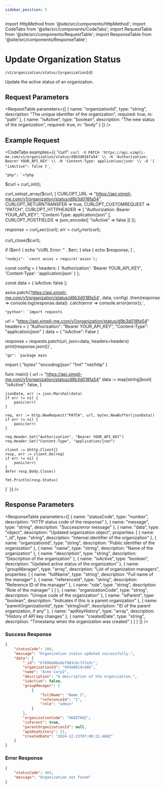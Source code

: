 ```yaml
---
sidebar_position: 5
---
```


import HttpMethod from '@site/src/components/HttpMethod';
import CodeTabs from '@site/src/components/CodeTabs';
import RequestTable from '@site/src/components/RequestTable';
import ResponseTable from '@site/src/components/ResponseTable';

# Update Organization Status

<HttpMethod method="PATCH" /> `/v1/organization/status/{organizationId}`

Update the active status of an organization.

## Request Parameters

<RequestTable
  parameters={[
    {
      name: "organizationId",
      type: "string",
      description: "The unique identifier of the organization",
      required: true,
      in: "path"
    },
    {
      name: "isActive",
      type: "boolean",
      description: "The new status of the organization",
      required: true,
      in: "body"
    }
  ]}
/>

## Example Request

<CodeTabs
  examples={{
    "curl": `curl -X PATCH 'https://api.ximpli-me.com/v1/organization/status/d9b3d018fa54' \\
-H 'Authorization: Bearer YOUR_API_KEY' \\
-H 'Content-Type: application/json' \\
-d '{
    "isActive": false
}'`,

    "php": `<?php

$curl = curl_init();

curl_setopt_array($curl, [
    CURLOPT_URL => "https://api.ximpli-me.com/v1/organization/status/d9b3d018fa54",
    CURLOPT_RETURNTRANSFER => true,
    CURLOPT_CUSTOMREQUEST => "PATCH",
    CURLOPT_HTTPHEADER => [
        "Authorization: Bearer YOUR_API_KEY",
        "Content-Type: application/json"
    ],
    CURLOPT_POSTFIELDS => json_encode([
        "isActive" => false
    ])
]);

$response = curl_exec($curl);
$err = curl_error($curl);

curl_close($curl);

if ($err) {
    echo "cURL Error: " . $err;
} else {
    echo $response;
}`,

    "nodejs": `const axios = require('axios');

const config = {
    headers: {
        'Authorization': 'Bearer YOUR_API_KEY',
        'Content-Type': 'application/json'
    }
};

const data = {
    isActive: false
};

axios.patch('https://api.ximpli-me.com/v1/organization/status/d9b3d018fa54', data, config)
    .then(response => console.log(response.data))
    .catch(error => console.error(error));`,

    "python": `import requests

url = "https://api.ximpli-me.com/v1/organization/status/d9b3d018fa54"
headers = {
    "Authorization": "Bearer YOUR_API_KEY",
    "Content-Type": "application/json"
}
data = {
    "isActive": False
}

response = requests.patch(url, json=data, headers=headers)
print(response.json())`,

    "go": `package main

import (
    "bytes"
    "encoding/json"
    "fmt"
    "net/http"
)

func main() {
    url := "https://api.ximpli-me.com/v1/organization/status/d9b3d018fa54"
    data := map[string]bool{
        "isActive": false,
    }
    
    jsonData, err := json.Marshal(data)
    if err != nil {
        panic(err)
    }

    req, err := http.NewRequest("PATCH", url, bytes.NewBuffer(jsonData))
    if err != nil {
        panic(err)
    }

    req.Header.Set("Authorization", "Bearer YOUR_API_KEY")
    req.Header.Set("Content-Type", "application/json")

    client := &http.Client{}
    resp, err := client.Do(req)
    if err != nil {
        panic(err)
    }
    defer resp.Body.Close()

    fmt.Println(resp.Status)
}`
  }}
/>

## Response Parameters

<ResponseTable
  parameters={[
    {
      name: "statusCode",
      type: "number",
      description: "HTTP status code of the response"
    },
    {
      name: "message",
      type: "string",
      description: "Success/error message"
    },
    {
      name: "data",
      type: "object",
      description: "Updated organization object",
      properties: [
        {
          name: "_id",
          type: "string",
          description: "Internal identifier of the organization"
        },
        {
          name: "organizationId",
          type: "string",
          description: "Public identifier of the organization"
        },
        {
          name: "name",
          type: "string",
          description: "Name of the organization"
        },
        {
          name: "description",
          type: "string",
          description: "Description of the organization"
        },
        {
          name: "isActive",
          type: "boolean",
          description: "Updated active status of the organization"
        },
        {
          name: "groupManager",
          type: "array",
          description: "List of organization managers",
          properties: [
            {
              name: "fullName",
              type: "string",
              description: "Full name of the manager"
            },
            {
              name: "referenceId",
              type: "string",
              description: "Reference ID of the manager"
            },
            {
              name: "role",
              type: "string",
              description: "Role of the manager"
            }
          ]
        },
        {
          name: "organizationCode",
          type: "string",
          description: "Unique code of the organization"
        },
        {
          name: "isParent",
          type: "boolean",
          description: "Indicates if this is a parent organization"
        },
        {
          name: "parentOrganizationId",
          type: "string|null",
          description: "ID of the parent organization, if any"
        },
        {
          name: "apiKeyHistory",
          type: "array",
          description: "History of API key changes"
        },
        {
          name: "createdDate",
          type: "string",
          description: "Timestamp when the organization was created"
        }
      ]
    }
  ]}
/>

### Success Response

```json
{
    "statusCode": 200,
    "message": "Organization status updated successfully.",
    "data": {
        "_id": "67690a86ede7983cbc737a3c",
        "organizationId": "959a0014c48b",
        "name": "Acme Corp2",
        "description": "A description of the organization.",
        "isActive": false,
        "groupManager": [
            {
                "fullName": "Name 1",
                "referenceId": "1",
                "role": "admin"
            }
        ],
        "organizationCode": "XK8ZTASE",
        "isParent": true,
        "parentOrganizationId": null,
        "apiKeyHistory": [],
        "createdDate": "2024-12-23T07:00:22.480Z"
    }
}
```

### Error Response

```json
{
    "statusCode": 404,
    "message": "Organization not found"
}
```
